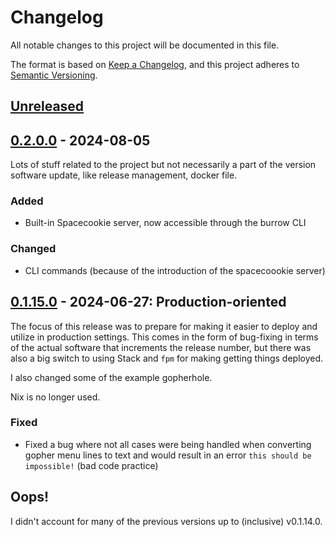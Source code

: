 # Changelog

All notable changes to this project will be documented in this file.

The format is based on [Keep a Changelog](https://keepachangelog.com/en/1.0.0/),
and this project adheres to [Semantic Versioning](https://semver.org/spec/v2.0.0.html).

## [Unreleased]

## [0.2.0.0] - 2024-08-05

Lots of stuff related to the project but not necessarily a part of the version software
update, like release management, docker file.

### Added

* Built-in Spacecookie server, now accessible through the burrow CLI

### Changed

* CLI commands (because of the introduction of the spacecoookie server)

## [0.1.15.0] - 2024-06-27: Production-oriented

The focus of this release was to prepare for making it easier to deploy and utilize in
production settings. This comes in the form of bug-fixing in terms of the actual software
that increments the release number, but there was also a big switch to using Stack and
`fpm` for making getting things deployed.

I also changed some of the example gopherhole.

Nix is no longer used.

### Fixed

* Fixed a bug where not all cases were being handled when converting gopher menu lines to
  text and would result in an error `this should be impossible!` (bad code practice)

## Oops!

I didn't account for many of the previous versions up to (inclusive) v0.1.14.0.

[unreleased]: https://github.com/someodd/burrow/compare/v0.2.0.0...HEAD
[0.2.0.0]: https://github.com/someodd/burrow/compare/v0.1.15.0...v0.2.0.0
[0.1.15.0]: https://github.com/someodd/burrow/release/v0.1.0.0
